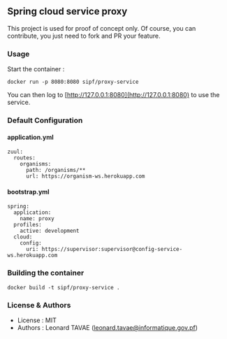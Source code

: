 ## Spring cloud service proxy

This project is used for proof of concept only. Of course, you can contribute, you just need to fork
and PR your feature.

### Usage

Start the container :

```
docker run -p 8080:8080 sipf/proxy-service
```

You can then log to [http://127.0.0.1:8080](http://127.0.0.1:8080) to use the service.

### Default Configuration

#### application.yml

```
zuul:
  routes:
    organisms:
      path: /organisms/**
      url: https://organism-ws.herokuapp.com
```

#### bootstrap.yml

```
spring:
  application:
    name: proxy
  profiles:
    active: development
  cloud:
    config:
      uri: https://supervisor:supervisor@config-service-ws.herokuapp.com
```

### Building the container

```
docker build -t sipf/proxy-service .
```

### License & Authors

* License : MIT
* Authors : Leonard TAVAE (leonard.tavae@informatique.gov.pf)